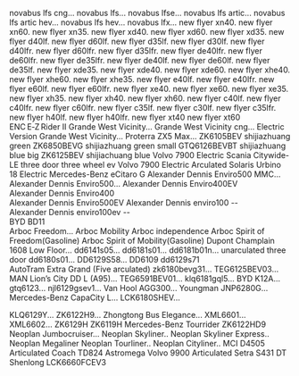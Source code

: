 novabus lfs cng...
novabus lfs...
novabus lfse...
novabus lfs artic...
novabus lfs artic hev...
novabus lfs hev...
novabus lfx...
new flyer xn40.
new flyer xn60.
new flyer xn35.
new flyer xd40.
new flyer xd60.
new flyer xd35.
new flyer d40lf.
new flyer d60lf.
new flyer d35lf.
new flyer d30lf.
new flyer d40lfr.
new flyer d60lfr.
new flyer d35lfr.
new flyer de40lfr.
new flyer de60lfr.
new flyer de35lfr.
new flyer de40lf.
new flyer de60lf.
new flyer de35lf.
new flyer xde35.
new flyer xde40.
new flyer xde60.
new flyer xhe40.
new flyer xhe60.
new flyer xhe35.
new flyer e40lf.
new flyer e40lfr.
new flyer e60lf.
new flyer e60lfr.
new flyer xe40.
new flyer xe60.
new flyer xe35.
new flyer xh35.
new flyer xh40.
new flyer xh60.
new flyer c40lf.
new flyer c40lfr.
new flyer c60lfr.
new flyer c35lf.
new flyer c30lf.
new flyer c35lfr.
new flyer h40lf.
new flyer h40lfr.
new flyer xt40
new flyer xt60
ENC E‑Z Rider II
Grande West Vicinity...
Grande West Vicinity cng...
Electric Version Grande West Vicinity...
Proterra ZX5 Max...
ZK6105BEV shijiazhuang green
ZK6850BEVG shijiazhuang green small
GTQ6126BEVBT shijiazhuang blue big
ZK6125BEV shijiachuang blue
Volvo 7900 Electric
Scania Citywide-LE three door three wheel ev
Volvo 7900 Electric Arculated
Solaris Urbino 18 Electric
Mercedes-Benz eCitaro G
Alexander Dennis Enviro500 MMC...
Alexander Dennis Enviro500...
Alexander Dennis Enviro400EV   
Alexander Dennis Enviro400   
Alexander Dennis Enviro500EV 
Alexander Dennis enviro100 --    
Alexander Dennis enviro100ev --     
BYD BD11          
Arboc Freedom...
Arboc Mobility
Arboc independence
Arboc Spirit of Freedom(Gasoline)
Arboc Spirit of Mobility(Gasoline)
Dupont Champlain 1608 Low Floor...
dd6141s05...
dd6181s01...
dd6181b01n... unarculated three door
dd6180s01...
DD6129S58...
DD6109 
dd6129s71        
AutoTram Extra Grand (Five arculated)
zk6180bevg31...
TEG6125BEV03...
MAN Lion’s City DD L (A95)...
TEG6591BEV01...
klq6181gql5...
BYD K12A...
gtq6123...
njl6129gsev1...
Van Hool AGG300...
Youngman JNP6280G...
Mercedes-Benz CapaCity L...
LCK6180SHEV...
<!-- coach buses -->
KLQ6129Y...
ZK6122H9...
Zhongtong Bus Elegance...
XML6601...
XML6602...
ZK6129H
ZK6119H
Mercedes-Benz Tourrider
ZK6122HD9
Neoplan Jumbocruiser...
Neoplan Skyliner..
Neoplan Skyliner Express..
Neoplan Megaliner
Neoplan Tourliner..
Neoplan Cityliner..
MCI D4505 Articulated Coach
TD824 Astromega
Volvo 9900 Articulated
Setra S431 DT
Shenlong LCK6660FCEV3